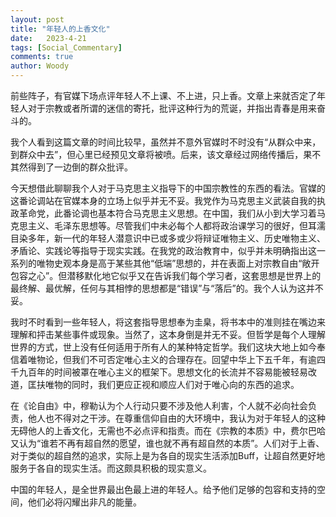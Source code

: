 ```yaml
---
layout: post
title: "年轻人的上香文化"
date:   2023-4-21
tags: [Social_Commentary]
comments: true
author: Woody
---
```


前些阵子，有官媒下场点评年轻人不上课、不上进，只上香。文章上来就否定了年轻人对于宗教或者所谓的迷信的寄托，批评这种行为的荒诞，并指出青春是用来奋斗的。

我个人看到这篇文章的时间比较早，虽然并不意外官媒时不时没有“从群众中来，到群众中去”，但心里已经预见文章将被喷。后来，该文章经过网络传播后，果不其然得到了一边倒的群众批评。

今天想借此聊聊我个人对于马克思主义指导下的中国宗教性的东西的看法。官媒的这番论调站在官媒本身的立场上似乎并无不妥。我党作为马克思主义武装自我的执政革命党，此番论调也基本符合马克思主义思想。在中国，我们从小到大学习着马克思主义、毛泽东思想等。尽管我们中未必每个人都将政治课学习的很好，但耳濡目染多年，新一代的年轻人潜意识中已或多或少将辩证唯物主义、历史唯物主义、矛盾论、实践论等指导于现实实践。在我党的政治教育中，似乎并未明确指出这一系列的唯物史观本身是高于某些其他“低端”思想的，并在表面上对宗教自由“敞开包容之心”。但潜移默化地它似乎又在告诉我们每个学习者，这套思想是世界上的最终解、最优解，任何与其相悖的思想都是“错误”与“落后”的。我个人认为这并不妥。

我时不时看到一些年轻人，将这套指导思想奉为圭臬，将书本中的准则挂在嘴边来理解和抨击某些事件或现象。当然了，这本身倒是并无不妥。但哲学是每个人理解世界的方式，世上没有任何适用于所有人的某种特定哲学。我们这块大地上如今奉信着唯物论，但我们不可否定唯心主义的合理存在。回望中华上下五千年，有逾四千九百年的时间被罩在唯心主义的框架下。思想文化的长流并不容易能被轻易改道，匡扶唯物的同时，我们更应正视和顺应人们对于唯心向的东西的追求。

在《论自由》中，穆勒认为个人行动只要不涉及他人利害，个人就不必向社会负责，他人也不得对之干涉。在尊重信仰自由的大环境中，我认为对于年轻人的这种无碍他人的上香文化，无需也不必点评和指责。而在《宗教的本质》中，费尔巴哈又认为“谁若不再有超自然的愿望，谁也就不再有超自然的本质”。人们对于上香、对于类似的超自然的追求，实际上是为各自的现实生活添加Buff，让超自然更好地服务于各自的现实生活。而这颇具积极的现实意义。

中国的年轻人，是全世界最出色最上进的年轻人。给予他们足够的包容和支持的空间，他们必将闪耀出非凡的能量。
